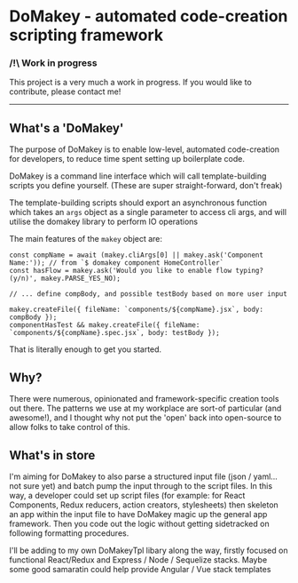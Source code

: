 # DoMakey - automated code-creation scripting framework

### /!\ Work in progress

This project is a very much a work in progress.  If you would like to contribute, please contact me!

---

## What's a 'DoMakey'

The purpose of DoMakey is to enable low-level, automated code-creation for developers, to reduce time spent setting up boilerplate code.

DoMakey is a command line interface which will call template-building scripts you define yourself.  (These are super straight-forward, don't freak)

The template-building scripts should export an asynchronous function which takes an `args` object as a single parameter to access cli args, and will utilise the domakey library to perform IO operations

The main features of the `makey` object are:

```
const compName = await (makey.cliArgs[0] || makey.ask('Component Name:')); // from `$ domakey component HomeController`
const hasFlow = makey.ask('Would you like to enable flow typing? (y/n)', makey.PARSE_YES_NO);

// ... define compBody, and possible testBody based on more user input

makey.createFile({ fileName: `components/${compName}.jsx`, body: compBody });
componentHasTest && makey.createFile({ fileName: `components/${compName}.spec.jsx`, body: testBody });
```

That is literally enough to get you started.

## Why?

There were numerous, opinionated and framework-specific creation tools out there.  The patterns we use at my workplace are sort-of particular (and awesome!), and I thought why not put the 'open' back into open-source to allow folks to take control of this.

## What's in store

I'm aiming for DoMakey to also parse a structured input file (json / yaml... not sure yet) and batch pump the input through to the script files.  In this way, a developer could set up script files (for example: for React Components, Redux reducers, action creators, stylesheets) then skeleton an app within the input file to have DoMakey magic up the general app framework.  Then you code out the logic without getting sidetracked on following formatting procedures.

I'll be adding to my own DoMakeyTpl libary along the way, firstly focused on functional React/Redux and Express / Node / Sequelize stacks.  Maybe some good samaratin could help provide Angular / Vue stack templates
